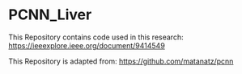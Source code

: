 # PCNN_Liver

This Repository contains code used in this research:
https://ieeexplore.ieee.org/document/9414549

This Repository is adapted from: https://github.com/matanatz/pcnn
